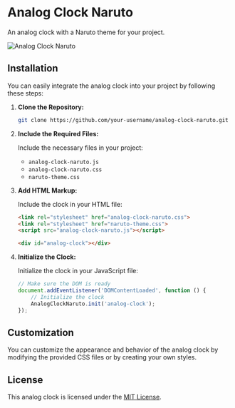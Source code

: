 # Analog Clock Naruto

An analog clock with a Naruto theme for your project.

![Analog Clock Naruto](link-to-screenshot.png)

## Installation

You can easily integrate the analog clock into your project by following these steps:

1. **Clone the Repository:**

    ```bash
    git clone https://github.com/your-username/analog-clock-naruto.git
    ```

2. **Include the Required Files:**

    Include the necessary files in your project:

    - `analog-clock-naruto.js`
    - `analog-clock-naruto.css`
    - `naruto-theme.css`

3. **Add HTML Markup:**

    Include the clock in your HTML file:

    ```html
    <link rel="stylesheet" href="analog-clock-naruto.css">
    <link rel="stylesheet" href="naruto-theme.css">
    <script src="analog-clock-naruto.js"></script>

    <div id="analog-clock"></div>
    ```

4. **Initialize the Clock:**

    Initialize the clock in your JavaScript file:

    ```javascript
    // Make sure the DOM is ready
    document.addEventListener('DOMContentLoaded', function () {
        // Initialize the clock
        AnalogClockNaruto.init('analog-clock');
    });
    ```

## Customization

You can customize the appearance and behavior of the analog clock by modifying the provided CSS files or by creating your own styles.

## License

This analog clock is licensed under the [MIT License](LICENSE).

